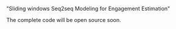 "Sliding windows Seq2seq Modeling for Engagement Estimation"

The complete code will be open source soon.
